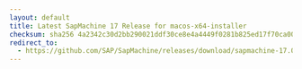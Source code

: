 ```yaml
---
layout: default
title: Latest SapMachine 17 Release for macos-x64-installer
checksum: sha256 4a2342c30d2bb290021ddf30ce8e4a4449f0281b825ed17f70ca0062f6812d1e
redirect_to:
  - https://github.com/SAP/SapMachine/releases/download/sapmachine-17.0.15/sapmachine-jdk-17.0.15_macos-x64_bin.dmg
---
```

